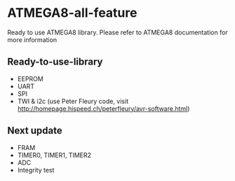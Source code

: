 # ATMEGA8-all-feature
Ready to use ATMEGA8 library. Please refer to ATMEGA8 documentation for more information

## Ready-to-use-library
 - EEPROM
 - UART
 - SPI
 - TWI & i2c (use Peter Fleury code, visit http://homepage.hispeed.ch/peterfleury/avr-software.html)

## Next update
 - FRAM
 - TIMER0, TIMER1, TIMER2
 - ADC
 - Integrity test
